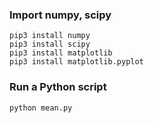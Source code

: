 ### Import numpy, scipy
    pip3 install numpy
    pip3 install scipy
    pip3 install matplotlib
    pip3 install matplotlib.pyplot

### Run a Python script
    python mean.py
    
